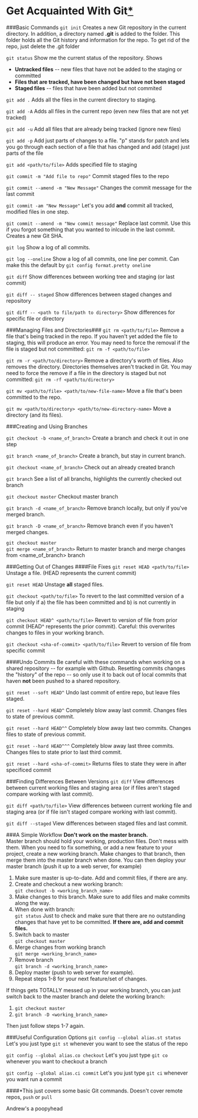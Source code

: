 Get Acquainted With Git[*](#this-just-covers-some-basic-git-commands-doesnt-cover-remote-repos-push-or-pull)
=======================

###Basic Commands
```git init```
Creates a new Git repository in the current directory. In addition, a directory named **.git** is added to the folder. This folder holds all the Git history and information for the repo. To get rid of the repo, just delete the .git folder

```git status```
Show me the current status of the repository. Shows
 
* **Untracked files** -- new files that have not be added to the staging or committed
* **Files that are tracked, have been changed but have not been staged**
* **Staged files** -- files that have been added but not commited

```git add .```
Adds all the files in the current directory to staging.

```git add -A```
Adds all files in the current repo (even new files that are not yet tracked)

```git add -u```
Add all files that are already being tracked (ignore new files)

```git add -p```
Add just parts of changes to a file. "p" stands for patch and lets you go through each section of a file that has changed and add (stage) just parts of the file

```git add <path/to/file>```
Adds specified file to staging

```git commit -m "Add file to repo"```
Commit staged files to the repo

```git commit --amend -m "New Message"```
Changes the commit message for the last commit

```git commit -am "New Message"```
Let's you add **and** commit all tracked, modified files in one step.

```git commit --amend -m "New commit message"``` Replace last commit. Use this if you forgot something that you wanted to inlcude in the last commit. Creates a new Git SHA.

```git log```
Show a log of all commits.

```git log --oneline```
Show a log of all commits, one line per commit. Can make this the default by ```git config format.pretty oneline``` 

```git diff```
Show differences between working tree and staging (or last commit)

```git diff -- staged```
Show differences between staged changes and repository

```git diff -- <path to file/path to directory>```
Show differences for specific file or directory

###Managing Files and Directories###
```git rm <path/to/file>``` Remove a file that's being tracked in the repo. If you haven't yet added the file to staging, this will produce an error. You may need to force the removal if the file is staged but not committed: ```git rm -f <path/to/file>```


```git rm -r <path/to/directory>``` Remove a directory's worth of files. Also removes the directory. Directories themselves aren't tracked in Git. You may need to force the remove if a file in the directory is staged but not committed: ```git rm -rf <path/to/directory>```

```git mv <path/to/file> <path/to/new-file-name>``` Move a file that's been committed to the repo.

```git mv <path/to/directory> <path/to/new-directory-name>``` Move a directory (and its files).

###Creating and Using Branches

```git checkout -b <name_of_branch>```
Create a branch and check it out in one step

```git branch <name_of_branch>```
Create a branch, but stay in current branch.

```git checkout <name_of_branch>```
Check out an already created branch

```git branch```
See a list of all branchs, highlights the currently checked out branch

```git checkout master```
Checkout master branch

```git branch -d <name_of_branch>```
Remove branch locally, but only if you've merged branch.

```git branch -D <name_of_branch>```
Remove branch even if you haven't merged changes.

```git checkout master```<br>
```git merge <name_of_branch>```
Return to master branch and merge changes from <name_of_branch> branch

###Getting Out of Changes
####File Fixes
```git reset HEAD <path/to/file>``` Unstage a file. (HEAD represents the current commit)

```git reset HEAD``` Unstage **all** staged files. 

```git checkout <path/to/file>``` To revert to the last committed version of a file but only if a) the file has been committed and b) is not currently in staging

```git checkout HEAD^ <path/to/file>``` Revert to version of file from prior commit (HEAD^ represents the prior commit). Careful: this overwrites changes to files in your working branch.

```git checkout <sha-of-commit> <path/to/file>``` Revert to version of file from specific commit

####Undo Commits
Be careful with these commands when working on a shared repository -- for example with Github. Resetting commits changes the "history" of the repo -- so only use it to back out of local commits that haven **not** been pushed to a shared repository.

```git reset --soft HEAD^``` Undo last commit of entire repo, but leave files staged.

```git reset --hard HEAD^``` Completely blow away last commit. Changes files to state of previous commit. 

```git reset --hard HEAD^^``` Completely blow away last two commits. Changes files to state of previous commit.

```git reset --hard HEAD^^^``` Completely blow away last three commits. Changes files to state prior to last third commit.

```git reset --hard <sha-of-commit>``` Returns files to state they were in after specificed commit

###Finding Differences Between Versions
```git diff``` View differences between current working files and staging area (or if files aren't staged compare working with last commit).

```git diff <path/to/file>``` View differences between current working file and staging area (or if file isn't staged compare working with last commit).

```git diff --staged``` View differences between staged files and last commit.


###A Simple Workflow
**Don't work on the master branch.**<br> Master branch should hold your working, production files. Don't mess with them. When you need to fix something, or add a new feature to your project, create a new working branch. Make changes to that branch, then merge them into the master branch when done. You can then deploy your master branch (push it up to a web server, for example)

1. Make sure master is up-to-date.
Add and commit files, if there are any.
2. Create and checkout a new working branch:<br>
```git checkout -b <working_branch_name>```
3. Make changes to this branch. Make sure to add files and make commits along the way.
4. When done with branch:<br>
```git status```
Just to check and make sure that there are no outstanding changes that have yet to be committed. **If there are, add and commit files.**
5. Switch back to master<br>
```git checkout master```
6. Merge changes from working branch<br>
```git merge <working_branch_name>```
7. Remove branch<br>
```git branch -d <working_branch_name>```
8. Deploy master (push to web server for example).
9. Repeat steps 1-8 for your next feature/set of changes.

If things gets TOTALLY messed up in your working branch, you can just switch back to the master branch and delete the working branch:

1. ```git checkout master```
2. ```git branch -D <working_branch_name>```

Then just follow steps 1-7 again.

###Useful Configuration Options
```git config --global alias.st status``` Let's you just type ```git st``` whenever you want to see the status of the repo

```git config --global alias.co checkout``` Let's you just type ```git co``` whenever you want to checkout a branch

```git config --global alias.ci commit``` Let's you just type ```git ci``` whenever you want run a commit

####*This just covers some basic Git commands. Doesn't cover remote repos, ```push``` or ```pull```

Andrew's a poopyhead
